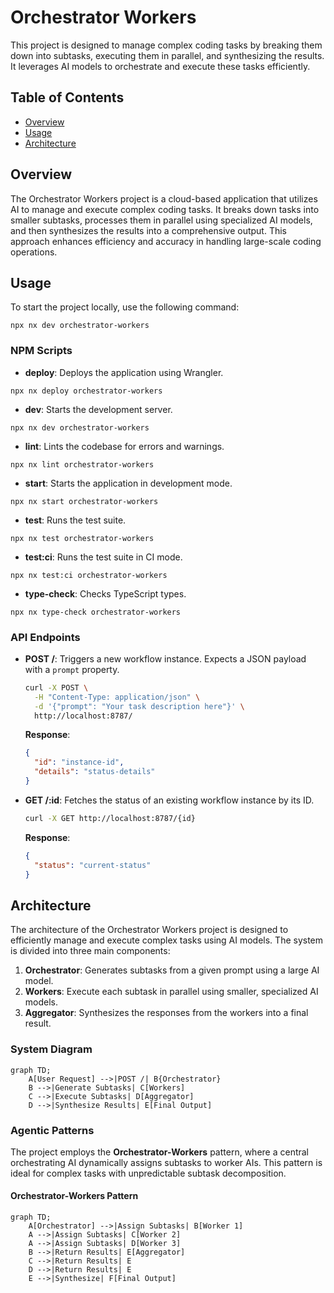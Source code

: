 # Orchestrator Workers

This project is designed to manage complex coding tasks by breaking them down into subtasks, executing them in parallel, and synthesizing the results. It leverages AI models to orchestrate and execute these tasks efficiently.

## Table of Contents
- [Overview](#overview)
- [Usage](#usage)
- [Architecture](#architecture)

## Overview
The Orchestrator Workers project is a cloud-based application that utilizes AI to manage and execute complex coding tasks. It breaks down tasks into smaller subtasks, processes them in parallel using specialized AI models, and then synthesizes the results into a comprehensive output. This approach enhances efficiency and accuracy in handling large-scale coding operations.

## Usage
To start the project locally, use the following command:
```
npx nx dev orchestrator-workers
```

### NPM Scripts
- **deploy**: Deploys the application using Wrangler.
```
npx nx deploy orchestrator-workers
```
- **dev**: Starts the development server.
```
npx nx dev orchestrator-workers
```
- **lint**: Lints the codebase for errors and warnings.
```
npx nx lint orchestrator-workers
```
- **start**: Starts the application in development mode.
```
npx nx start orchestrator-workers
```
- **test**: Runs the test suite.
```
npx nx test orchestrator-workers
```
- **test:ci**: Runs the test suite in CI mode.
```
npx nx test:ci orchestrator-workers
```
- **type-check**: Checks TypeScript types.
```
npx nx type-check orchestrator-workers
```

### API Endpoints
- **POST /**: Triggers a new workflow instance. Expects a JSON payload with a `prompt` property.
  ```bash
  curl -X POST \
    -H "Content-Type: application/json" \
    -d '{"prompt": "Your task description here"}' \
    http://localhost:8787/
  ```
  **Response**:
  ```json
  {
    "id": "instance-id",
    "details": "status-details"
  }
  ```

- **GET /:id**: Fetches the status of an existing workflow instance by its ID.
  ```bash
  curl -X GET http://localhost:8787/{id}
  ```
  **Response**:
  ```json
  {
    "status": "current-status"
  }
  ```

## Architecture
The architecture of the Orchestrator Workers project is designed to efficiently manage and execute complex tasks using AI models. The system is divided into three main components:

1. **Orchestrator**: Generates subtasks from a given prompt using a large AI model.
2. **Workers**: Execute each subtask in parallel using smaller, specialized AI models.
3. **Aggregator**: Synthesizes the responses from the workers into a final result.

### System Diagram
```mermaid
graph TD;
    A[User Request] -->|POST /| B{Orchestrator}
    B -->|Generate Subtasks| C[Workers]
    C -->|Execute Subtasks| D[Aggregator]
    D -->|Synthesize Results| E[Final Output]
```

### Agentic Patterns
The project employs the **Orchestrator-Workers** pattern, where a central orchestrating AI dynamically assigns subtasks to worker AIs. This pattern is ideal for complex tasks with unpredictable subtask decomposition.

#### Orchestrator-Workers Pattern
```mermaid
graph TD;
    A[Orchestrator] -->|Assign Subtasks| B[Worker 1]
    A -->|Assign Subtasks| C[Worker 2]
    A -->|Assign Subtasks| D[Worker 3]
    B -->|Return Results| E[Aggregator]
    C -->|Return Results| E
    D -->|Return Results| E
    E -->|Synthesize| F[Final Output]
```

<!-- Last updated: 038947bb9b4fd6d8d05f28479e966cd36b43658e -->
